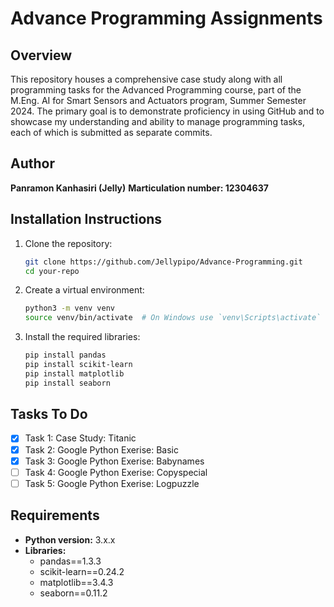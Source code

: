 # Advance Programming Assignments

## Overview

This repository houses a comprehensive case study along with all programming tasks for the Advanced Programming course, part of the M.Eng. AI for Smart Sensors and Actuators program, Summer Semester 2024. The primary goal is to demonstrate proficiency in using GitHub and to showcase my understanding and ability to manage programming tasks, each of which is submitted as separate commits.

## Author

**Panramon Kanhasiri (Jelly)**
**Marticulation number: 12304637**

## Installation Instructions

1. Clone the repository:
    ```sh
    git clone https://github.com/Jellypipo/Advance-Programming.git
    cd your-repo
    ```

2. Create a virtual environment:
    ```sh
    python3 -m venv venv
    source venv/bin/activate  # On Windows use `venv\Scripts\activate`
    ```

3. Install the required libraries:
    ```sh
    pip install pandas
    pip install scikit-learn
    pip install matplotlib
    pip install seaborn
    ```

## Tasks To Do

- [x] Task 1: Case Study: Titanic
- [x] Task 2: Google Python Exerise: Basic
- [x] Task 3: Google Python Exerise: Babynames
- [ ] Task 4: Google Python Exerise: Copyspecial
- [ ] Task 5: Google Python Exerise: Logpuzzle

## Requirements

- **Python version:** 3.x.x
- **Libraries:**
    - pandas==1.3.3
    - scikit-learn==0.24.2
    - matplotlib==3.4.3
    - seaborn==0.11.2
